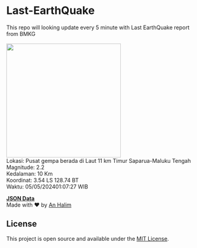 # Last-EarthQuake
This repo will looking update every 5 minute with Last EarthQuake report from BMKG
<br>
<br>
<img src="https://static.bmkg.go.id/20240505010727.mmi.jpg" width="300"/>
<br>
Lokasi: Pusat gempa berada di Laut 11 km Timur Saparua-Maluku Tengah <br>
Magnitude: 2.2 <br>
Kedalaman: 10 Km <br>
Koordinat: 3.54 LS 128.74 BT <br>
Waktu: 05/05/202401:07:27 WIB <br>

<a href="./data/data.json">**JSON Data**</a>
<br>
Made with ❤️ by <a href="https://github.com/an-halim">An Halim</a>
## License

This project is open source and available under the [MIT License](LICENSE).
